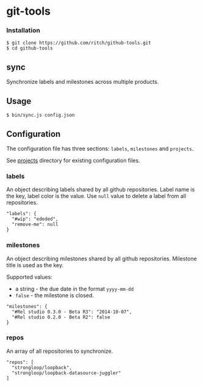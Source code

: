 # git-tools

### Installation

```
$ git clone https://github.com/ritch/github-tools.git
$ cd github-tools
```

## sync

Synchronize labels and milestones across multiple products.

## Usage

```
$ bin/sync.js config.json
```

## Configuration

The configuration file has three sections: `labels`, `milestones` and
`projects`.

See [projects](projects) directory for existing configuration files.

### labels

An object describing labels shared by all github repositories. Label name is
the key, label color is the value. Use `null` value to delete a label from all
repositories.

```
"labels": {
  "#wip": "ededed",
  "remove-me": null
}
```

### milestones

An object describing milestones shared by all github repositories. Milestone
title is used as the key.

Supported values:

 - a string - the due date in the format `yyyy-mm-dd`
 - `false` - the milestone is closed.

```
"milestones": {
  "#Rel studio 0.3.0 - Beta R3": "2014-10-07",
  "#Rel studio 0.2.0 - Beta R2": false
}
```

### repos

An array of all repositories to synchronize.

```
"repos": [
  "strongloop/loopback",
  "strongloop/loopback-datasource-juggler"
]
```

